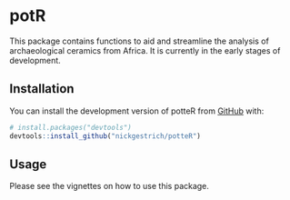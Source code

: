 
<!-- README.md is generated from README.Rmd. Please edit that file -->

# potR

<!-- badges: start -->
<!-- badges: end -->

This package contains functions to aid and streamline the analysis of
archaeological ceramics from Africa. It is currently in the early stages
of development.

## Installation

You can install the development version of potteR from
[GitHub](https://github.com/) with:

``` r
# install.packages("devtools")
devtools::install_github("nickgestrich/potteR")
```

## Usage

Please see the vignettes on how to use this package.
